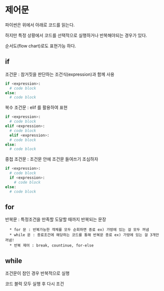 # 제어문
  파이썬은 위에서 아래로 코드를 읽는다. 
  
  하지만 특정 상황에서 코드를 선택적으로 실행하거나 반복해야되는 경우가 있다.

  순서도(flow chart)로도 표현가능 하다.

## if
  
  조건문 : 참거짓을 판단하는 조건식(expression)과 함께 사용
```py
if <expression>:
  # code block
else:
  # code block
  ```

  복수 조건문 : elif 를 활용하여 표현
```py
if <expression>:
  # code block
elif <expression>:
  # code block
  elif <expression>:
  # code block
else:
  # code block
  ```
  중첩 조건문 : 조건문 안에 조건문 들여쓰기 조심하자
```py
if <expression>:
  # code block
  if <expression>:
    # code block
else:
  # code block
  ```
## for
  반복문 : 특정조건을 만족할 도달할 때까지 반복되는 문장
```
  * for 문 : 반복가능한 객체를 모두 순회하면 종료 ex) 가방에 있는 걸 모두 꺼냄
  * while 문 : 종료조건에 해당하는 코드를 통해 반복문 종료 ex) 가방에 있는 걸 3개만 꺼냄!
  * 반복 제어 : break, countinue, for-else
  ```

## while

조건문이 참인 경우 반복적으로 실행

코드 블럭 모두 실행 후 다시 조건

